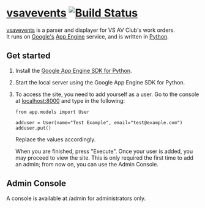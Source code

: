 # [vsavevents](https://vsavevents.appspot.com) [![Build Status](https://travis-ci.org/d10/vsavevents.svg?branch=master)](https://travis-ci.org/d10/vsavevents)

[vsavevents](https://vsavevents.appspot.com) is a parser and displayer for VS AV Club's work orders. <br>
It runs on [Google's](https://www.google.com) [App Engine](https://developers.google.com/appengine/) service, and is written in [Python](http://www.python.org/).

## Get started

1. Install the [Google App Engine SDK for Python](https://developers.google.com/appengine/downloads#Google_App_Engine_SDK_for_Python).
2. Start the local server using the Google App Engine SDK for Python.
3. To access the site, you need to add yourself as a user. Go to the console at [localhost:8000](localhost:8000/console) and type in the following:

	```
	from app.models import User

	adduser = User(name="Test Example", email="test@example.com")
	adduser.put()
	```

	Replace the values accordingly.

	When you are finished, press "Execute". Once your user is added, you may proceed to view the site. This is only required the first time to add an admin; from now on, you can use the Admin Console.

## Admin Console

A console is available at /admin for administrators only.

